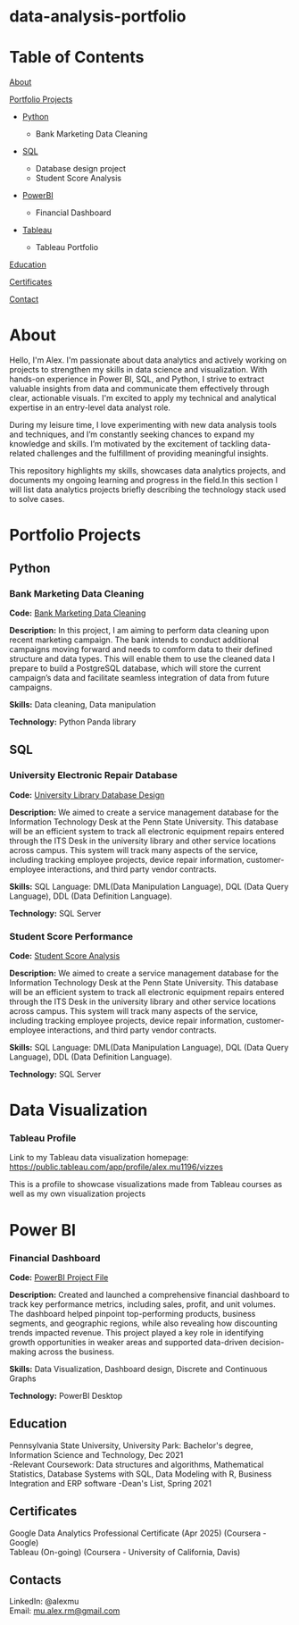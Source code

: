 # data-analysis-portfolio

# Table of Contents

[About](#about)

[Portfolio Projects](#portfolio-projects) <br>

  - [Python](#python) <br>
    - Bank Marketing Data Cleaning <br>

  - [SQL](#sql) <br>
    - Database design project <br>
    - Student Score Analysis <br>

  - [PowerBI](#power-bi) <br>
    - Financial Dashboard <br>

  - [Tableau](#tableau-profile) <br>
    - Tableau Portfolio <br>

[Education](#education)

[Certificates](#certificates)

[Contact](#contacts)

# About

Hello, I'm Alex. I'm passionate about data analytics and actively working on projects to strengthen my skills in data science and visualization. With hands-on experience in Power BI, SQL, and Python, I strive to extract valuable insights from data and communicate them effectively through clear, actionable visuals. I'm excited to apply my technical and analytical expertise in an entry-level data analyst role.

During my leisure time, I love experimenting with new data analysis tools and techniques, and I’m constantly seeking chances to expand my knowledge and skills. I’m motivated by the excitement of tackling data-related challenges and the fulfillment of providing meaningful insights.

This repository highlights my skills, showcases data analytics projects, and documents my ongoing learning and progress in the field.In this section I will list data analytics projects briefly describing the technology stack used to solve cases.



# Portfolio Projects

## Python

### Bank Marketing Data Cleaning

**Code:** [Bank Marketing Data Cleaning](https://github.com/alexmu7/project-files/blob/main/BankMarketingCleaning-1.ipynb)

**Description:** In this project, I am aiming to perform data cleaning upon recent marketing campaign. The bank intends to conduct additional campaigns moving forward and needs to comform data to their defined structure and data types. This will enable them to use the cleaned data I prepare to build a PostgreSQL database, which will store the current campaign’s data and facilitate seamless integration of data from future campaigns.

**Skills:** Data cleaning, Data manipulation

**Technology:** Python Panda library


## SQL

### University Electronic Repair Database

**Code:** [University Library Database Design](https://github.com/alexmu7/project-files/blob/main/databasedesign.sql)

**Description:** We aimed to create a service management database for the Information Technology Desk at the Penn State University. This database will be an efficient system to track all electronic equipment repairs entered through the ITS Desk in the university library and other service locations across campus. This system will track many aspects of the service, including tracking employee projects, device repair information, customer-employee interactions, and third party vendor contracts.

**Skills:** SQL Language: DML(Data Manipulation Language), DQL (Data Query Language), DDL (Data Definition Language).

**Technology:** SQL Server

### Student Score Performance

**Code:** [Student Score Analysis](https://github.com/alexmu7/project-files/blob/main/StudentPerformanceSQLProject.ipynb)

**Description:** We aimed to create a service management database for the Information Technology Desk at the Penn State University. This database will be an efficient system to track all electronic equipment repairs entered through the ITS Desk in the university library and other service locations across campus. This system will track many aspects of the service, including tracking employee projects, device repair information, customer-employee interactions, and third party vendor contracts.

**Skills:** SQL Language: DML(Data Manipulation Language), DQL (Data Query Language), DDL (Data Definition Language).

**Technology:** SQL Server


# Data Visualization

### Tableau Profile
Link to my Tableau data visualization homepage: https://public.tableau.com/app/profile/alex.mu1196/vizzes

This is a profile to showcase visualizations made from Tableau courses as well as my own visualization projects


# Power BI

### Financial Dashboard

**Code:** [PowerBI Project File](https://github.com/alexmu7/project-files/blob/main/Financial_Dashboard.pbix)

**Description:** Created and launched a comprehensive financial dashboard to track key performance metrics, including sales, profit, and unit volumes. The dashboard helped pinpoint top-performing products, business segments, and geographic regions, while also revealing how discounting trends impacted revenue. This project played a key role in identifying growth opportunities in weaker areas and supported data-driven decision-making across the business.

**Skills:** Data Visualization, Dashboard design, Discrete and Continuous Graphs

**Technology:** PowerBI Desktop


## Education
Pennsylvania State University, University Park: Bachelor's degree, Information Science and Technology, Dec 2021 <br>
    -Relevant Coursework: Data structures and algorithms, Mathematical Statistics, Database Systems with SQL, Data Modeling with R, Business Integration and ERP software 
    -Dean's List, Spring 2021
    

## Certificates
Google Data Analytics Professional Certificate (Apr 2025) (Coursera - Google) <br>
Tableau (On-going) (Coursera - University of California, Davis)


## Contacts
LinkedIn: @alexmu <br>
Email: mu.alex.rm@gmail.com